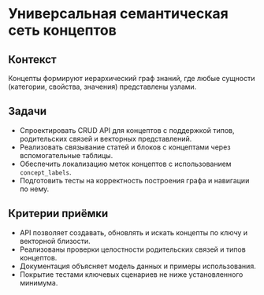 # Универсальная семантическая сеть концептов

## Контекст
Концепты формируют иерархический граф знаний, где любые сущности (категории, свойства, значения) представлены узлами.

## Задачи
- Спроектировать CRUD API для концептов с поддержкой типов, родительских связей и векторных представлений.
- Реализовать связывание статей и блоков с концептами через вспомогательные таблицы.
- Обеспечить локализацию меток концептов с использованием `concept_labels`.
- Подготовить тесты на корректность построения графа и навигации по нему.

## Критерии приёмки
- API позволяет создавать, обновлять и искать концепты по ключу и векторной близости.
- Реализованы проверки целостности родительских связей и типов концептов.
- Документация объясняет модель данных и примеры использования.
- Покрытие тестами ключевых сценариев не ниже установленного минимума.
